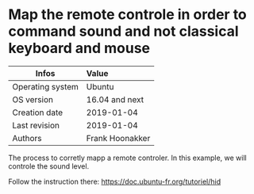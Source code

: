 # Map the remote controle in order to command sound and not classical keyboard and mouse

| Infos           | Value          |
| ----------------|:---------      |
| Operating system| Ubuntu         |
| OS version      | 16.04 and next |
| Creation date   | 2019-01-04     |
| Last revision   | 2019-01-04     |
| Authors         | Frank Hoonakker|

The process to corretly mapp a remote controler. In this example, we will controle the sound level.

Follow the instruction there: https://doc.ubuntu-fr.org/tutoriel/hid
